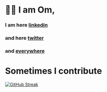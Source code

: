 # 👋🏼 I am Om, 
### I am here [linkedin](https://unstop.com/competitions/348170/team-details/)
### and here [twitter](https://twitter.com/devommore)
### and [everywhere](https://ommore.me)

# Sometimes I contribute
[![GitHub Streak](http://github-readme-streak-stats.herokuapp.com?user=thisisommore&theme=radical&hide_border=true)](https://git.io/streak-stats)
